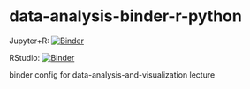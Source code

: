 # data-analysis-binder-r-python

Jupyter+R: [![Binder](http://mybinder.org/badge_logo.svg)](http://mybinder.org/v2/gh/alperyilmaz/data-analysis-binder-r-python/master?filepath=index.ipynb)

RStudio: [![Binder](http://mybinder.org/badge_logo.svg)](http://mybinder.org/v2/gh/alperyilmaz/data-analysis-binder-r-python/master?urlpath=rstudio)

binder config for data-analysis-and-visualization lecture
